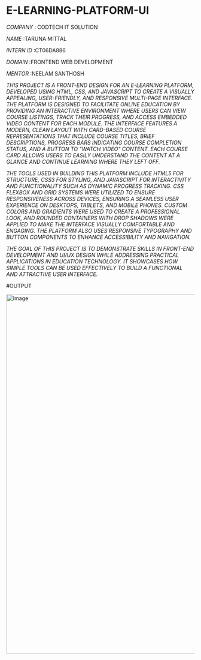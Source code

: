 # E-LEARNING-PLATFORM-UI

*COMPANY* : CODTECH IT SOLUTION

*NAME* :TARUNA MITTAL

*INTERN ID* :CT06DA886

*DOMAIN* :FRONTEND WEB DEVELOPMENT

*MENTOR* :NEELAM SANTHOSH

*THIS PROJECT IS A FRONT-END DESIGN FOR AN E-LEARNING PLATFORM, DEVELOPED USING HTML, CSS, AND JAVASCRIPT TO CREATE A VISUALLY APPEALING, USER-FRIENDLY, AND RESPONSIVE MULTI-PAGE INTERFACE. THE PLATFORM IS DESIGNED TO FACILITATE ONLINE EDUCATION BY PROVIDING AN INTERACTIVE ENVIRONMENT WHERE USERS CAN VIEW COURSE LISTINGS, TRACK THEIR PROGRESS, AND ACCESS EMBEDDED VIDEO CONTENT FOR EACH MODULE. THE INTERFACE FEATURES A MODERN, CLEAN LAYOUT WITH CARD-BASED COURSE REPRESENTATIONS THAT INCLUDE COURSE TITLES, BRIEF DESCRIPTIONS, PROGRESS BARS INDICATING COURSE COMPLETION STATUS, AND A BUTTON TO "WATCH VIDEO" CONTENT. EACH COURSE CARD ALLOWS USERS TO EASILY UNDERSTAND THE CONTENT AT A GLANCE AND CONTINUE LEARNING WHERE THEY LEFT OFF.*

*THE TOOLS USED IN BUILDING THIS PLATFORM INCLUDE HTML5 FOR STRUCTURE, CSS3 FOR STYLING, AND JAVASCRIPT FOR INTERACTIVITY AND FUNCTIONALITY SUCH AS DYNAMIC PROGRESS TRACKING. CSS FLEXBOX AND GRID SYSTEMS WERE UTILIZED TO ENSURE RESPONSIVENESS ACROSS DEVICES, ENSURING A SEAMLESS USER EXPERIENCE ON DESKTOPS, TABLETS, AND MOBILE PHONES. CUSTOM COLORS AND GRADIENTS WERE USED TO CREATE A PROFESSIONAL LOOK, AND ROUNDED CONTAINERS WITH DROP SHADOWS WERE APPLIED TO MAKE THE INTERFACE VISUALLY COMFORTABLE AND ENGAGING. THE PLATFORM ALSO USES RESPONSIVE TYPOGRAPHY AND BUTTON COMPONENTS TO ENHANCE ACCESSIBILITY AND NAVIGATION.*

*THE GOAL OF THIS PROJECT IS TO DEMONSTRATE SKILLS IN FRONT-END DEVELOPMENT AND UI/UX DESIGN WHILE ADDRESSING PRACTICAL APPLICATIONS IN EDUCATION TECHNOLOGY. IT SHOWCASES HOW SIMPLE TOOLS CAN BE USED EFFECTIVELY TO BUILD A FUNCTIONAL AND ATTRACTIVE USER INTERFACE.*

#OUTPUT

<img width="959" alt="Image" src="https://github.com/user-attachments/assets/cf0349de-bfdc-4d06-86b3-0aa8471e649e" />
